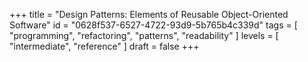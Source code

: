 +++
title = "Design Patterns: Elements of Reusable Object-Oriented Software"
id = "0628f537-6527-4722-93d9-5b765b4c339d"
tags = [ "programming", "refactoring", "patterns", "readability" ]
levels = [ "intermediate", "reference" ]
draft = false
+++
